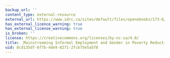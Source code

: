 ```yaml
---
backup_url: ''
content_type: external-resource
external_url: https://www.idrc.ca/sites/default/files/openebooks/173-6/index.html
has_external_licence_warning: true
has_external_license_warning: true
is_broken: ''
license: https://creativecommons.org/licenses/by-nc-sa/4.0/
title: _Mainstreaming Informal Employment and Gender in Poverty Reduction_
uid: 8cd135df-6f7b-4de9-8271-2fcb75e5a5f8
---
```

